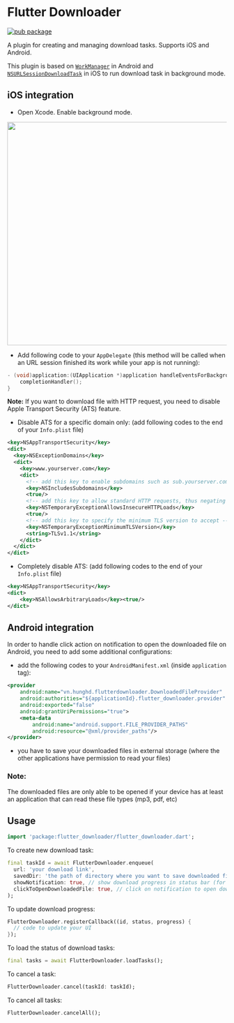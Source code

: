 # Flutter Downloader

[![pub package](https://img.shields.io/pub/v/flutter_downloader.svg)](https://pub.dartlang.org/packages/flutter_downloader)

A plugin for creating and managing download tasks. Supports iOS and Android. 

This plugin is based on [`WorkManager`][1] in Android and [`NSURLSessionDownloadTask`][2] in iOS to run download task in background mode.


## iOS integration

* Open Xcode. Enable background mode.

<img width="512" src="https://github.com/hnvn/flutter_downloader/blob/master/screenshot/enable_background_mode.png?raw=true"/>

* Add following code to your `AppDelegate` (this method will be called when an URL session finished its work while your app is not running):

````objectivec
- (void)application:(UIApplication *)application handleEventsForBackgroundURLSession:(NSString *)identifier completionHandler:(void (^)(void))completionHandler {
    completionHandler();
}
````

**Note:** If you want to download file with HTTP request, you need to disable Apple Transport Security (ATS) feature.
* Disable ATS for a specific domain only: (add following codes to the end of your `Info.plist` file)
````xml
<key>NSAppTransportSecurity</key>
<dict>
  <key>NSExceptionDomains</key>
  <dict>
    <key>www.yourserver.com</key>
    <dict>
      <!-- add this key to enable subdomains such as sub.yourserver.com -->
      <key>NSIncludesSubdomains</key>
      <true/>
      <!-- add this key to allow standard HTTP requests, thus negating the ATS -->
      <key>NSTemporaryExceptionAllowsInsecureHTTPLoads</key>
      <true/>
      <!-- add this key to specify the minimum TLS version to accept -->
      <key>NSTemporaryExceptionMinimumTLSVersion</key>
      <string>TLSv1.1</string>
    </dict>
  </dict>
</dict>
```` 

* Completely disable ATS: (add following codes to the end of your `Info.plist` file)

````xml
<key>NSAppTransportSecurity</key>  
<dict>  
    <key>NSAllowsArbitraryLoads</key><true/>  
</dict>
````

## Android integration

In order to handle click action on notification to open the downloaded file on Android, you need to add some additional configurations:

* add the following codes to your `AndroidManifest.xml` (inside `application` tag):

````xml
<provider
    android:name="vn.hunghd.flutterdownloader.DownloadedFileProvider"
    android:authorities="${applicationId}.flutter_downloader.provider"
    android:exported="false"
    android:grantUriPermissions="true">
    <meta-data
        android:name="android.support.FILE_PROVIDER_PATHS"
        android:resource="@xml/provider_paths"/>
</provider>
````

* you have to save your downloaded files in external storage (where the other applications have permission to read your files)

### Note:
The downloaded files are only able to be opened if your device has at least an application that can read these file types (mp3, pdf, etc) 

## Usage

````dart
import 'package:flutter_downloader/flutter_downloader.dart';
````

To create new download task:

````dart
final taskId = await FlutterDownloader.enqueue(
  url: 'your download link', 
  savedDir: 'the path of directory where you want to save downloaded files', 
  showNotification: true, // show download progress in status bar (for Android)
  clickToOpenDownloadedFile: true, // click on notification to open downloaded file (for Android)
);
````

To update download progress:

````dart
FlutterDownloader.registerCallback((id, status, progress) {
  // code to update your UI
});
````

To load the status of download tasks:

````dart
final tasks = await FlutterDownloader.loadTasks();
````

To cancel a task:

````dart
FlutterDownloader.cancel(taskId: taskId);
````

To cancel all tasks:

````dart
FlutterDownloader.cancelAll();
````

[1]: https://developer.android.com/topic/libraries/architecture/workmanager
[2]: https://developer.apple.com/documentation/foundation/nsurlsessiondownloadtask?language=objc